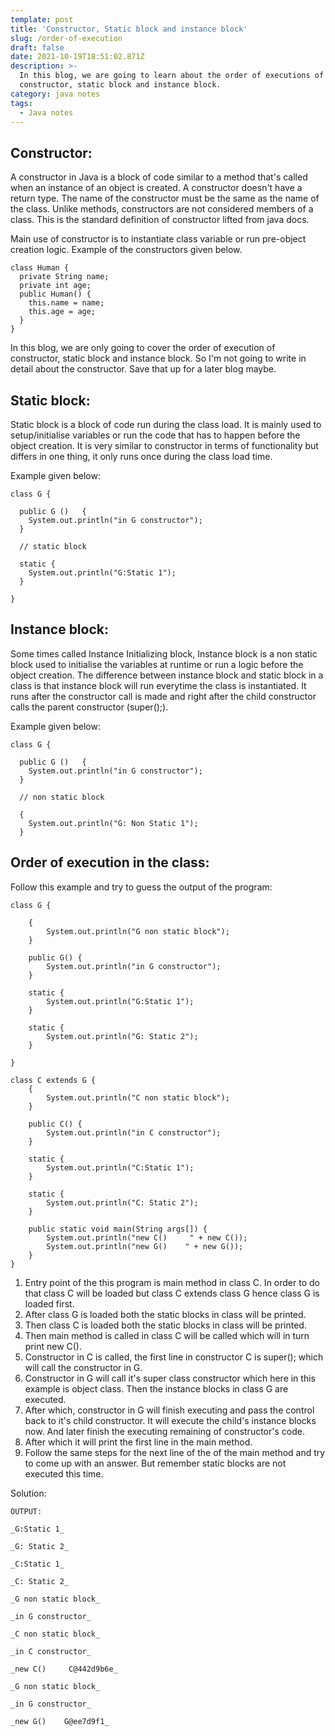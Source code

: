 ```yaml
---
template: post
title: 'Constructor, Static block and instance block'
slug: /order-of-execution
draft: false
date: 2021-10-19T18:51:02.871Z
description: >-
  In this blog, we are going to learn about the order of executions of
  constructor, static block and instance block.
category: java notes
tags:
  - Java notes
---
```

## Constructor:

A constructor in Java is a block of code similar to a method that's called when an instance of an object is created. A constructor doesn't have a return type. The name of the constructor must be the same as the name of the class. Unlike methods, constructors are not considered members of a class. This is the standard definition of constructor lifted from java docs.

Main use of constructor is to instantiate class variable or run pre-object creation logic. Example of the constructors given below.

```
class Human {
  private String name;
  private int age;
  public Human() {
    this.name = name;
    this.age = age;
  }
}
```

In this blog, we are only going to cover the order of execution of constructor, static block and instance block. So I'm not going to write in detail about the constructor. Save that up for a later blog maybe.

## Static block:

Static block is a block of code run during the class load. It is mainly used to setup/initialise variables or run the code that has to happen before the object creation. It is very similar to constructor in terms of functionality but differs in one thing, it only runs once during the class load time.

Example given below:

```
class G {

  public G ()	{
	System.out.println("in G constructor");
  }

  // static block

  static {
	System.out.println("G:Static 1");
  }

}
```

## Instance block:

Some times called Instance Initializing block, Instance block is a non static block used to initialise the variables at runtime or run a logic before the object creation. The difference between instance block and static block in a class is that instance block will run everytime the class is instantiated. It runs after the constructor call is made and right after the child constructor calls the parent constructor (super();).

Example given below:

```
class G {

  public G ()	{
	System.out.println("in G constructor");
  }

  // non static block
  
  {
	System.out.println("G: Non Static 1");
  }
```

## Order of execution in the class:

Follow this example and try to guess the output of the program:

```
class G {

	{
		System.out.println("G non static block");
	}

	public G() {
		System.out.println("in G constructor");
	}

	static {
		System.out.println("G:Static 1");
	}

	static {
		System.out.println("G: Static 2");
	}

}

class C extends G {
	{
		System.out.println("C non static block");
	}

	public C() {
		System.out.println("in C constructor");
	}

	static {
		System.out.println("C:Static 1");
	}

	static {
		System.out.println("C: Static 2");
	}

	public static void main(String args[]) {
		System.out.println("new C()     " + new C());
		System.out.println("new G()    " + new G());
	}
}
```

1. Entry point of the this program is main method in class C. In order to do that class C will be loaded but class C extends class G hence class G is loaded first.
2. After class G is loaded both the static blocks in class will be printed.
3. Then class C is loaded both the static blocks in class will be printed.
4. Then main method is called in class C will be called which will in turn print new C().
5. Constructor in C is called, the first line in constructor C is super(); which will call the constructor in G.
6. Constructor in G will call it's super class constructor which here in this example is object class. Then the instance blocks in class G are executed.
7. After which, constructor in G will finish executing and pass the control back to it's child constructor. It will execute the child's instance blocks now. And later finish the executing remaining of constructor's code.
8. After which it will print the first line in the main method.
9. Follow the same steps for the next line of the of the main method and try to come up with an answer. But remember static blocks are not executed this time. 



Solution:

```
OUTPUT: 

_G:Static 1_

_G: Static 2_

_C:Static 1_

_C: Static 2_

_G non static block_

_in G constructor_

_C non static block_

_in C constructor_

_new C()     C@442d9b6e_

_G non static block_

_in G constructor_

_new G()    G@ee7d9f1_
```
